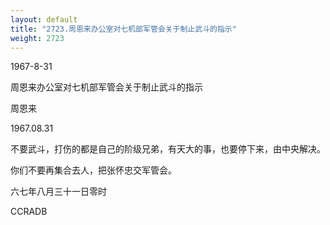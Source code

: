 ```yaml
---
layout: default
title: "2723.周恩来办公室对七机部军管会关于制止武斗的指示"
weight: 2723
---
```


1967-8-31

周恩来办公室对七机部军管会关于制止武斗的指示

周恩来

1967.08.31

不要武斗，打伤的都是自己的阶级兄弟，有天大的事，也要停下来，由中央解决。

你们不要再集合去人，把张怀忠交军管会。

六七年八月三十一日零时

CCRADB

